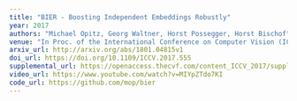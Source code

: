 ```yaml
---
title: "BIER - Boosting Independent Embeddings Robustly"
year: 2017
authors: "Michael Opitz, Georg Waltner, Horst Possegger, Horst Bischof"
venue: "In Proc. of the International Conference on Computer Vision (ICCV)"
arxiv_url: http://arxiv.org/abs/1801.04815v1
doi_url: https://doi.org/10.1109/ICCV.2017.555
supplemental_url: https://openaccess.thecvf.com/content_ICCV_2017/supplemental/Opitz_BIER_-_Boosting_ICCV_2017_supplemental.pdf
video_url: https://www.youtube.com/watch?v=MIYpZTdo7KI
code_url: https://github.com/mop/bier
---
```

